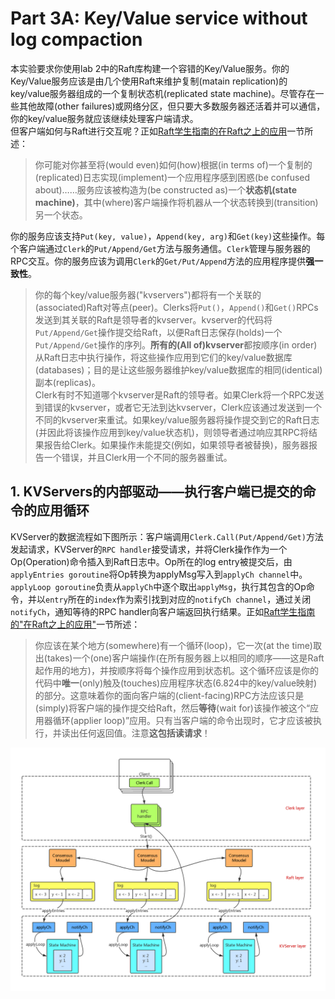 # Part 3A: Key/Value service without log compaction     
本实验要求你使用lab 2中的Raft库构建一个容错的Key/Value服务。你的Key/Value服务应该是由几个使用Raft来维护复制(matain replication)的key/value服务器组成的一个复制状态机(replicated state machine)。尽管存在一些其他故障(other failures)或网络分区，但只要大多数服务器还活着并可以通信，你的key/value服务就应该继续处理客户端请求。     
但客户端如何与Raft进行交互呢？正如[Raft学生指南的在Raft之上的应用](https://thesquareplanet.com/blog/students-guide-to-raft/#applications-on-top-of-raft)一节所述：    
> 你可能对你甚至将(would even)如何(how)根据(in terms of)一个复制的(replicated)日志实现(implement)一个应用程序感到困惑(be confused about)……服务应该被构造为(be constructed as)一个**状态机(state machine)**，其中(where)客户端操作将机器从一个状态转换到(transition)另一个状态。     

你的服务应该支持`Put(key, value)`，`Append(key, arg)`和`Get(key)`这些操作。每个客户端通过`Clerk`的`Put/Append/Get`方法与服务通信。`Clerk`管理与服务器的RPC交互。你的服务应该为调用`Clerk`的`Get/Put/Append`方法的应用程序提供**强一致性**。     
> 你的每个key/value服务器("kvservers")都将有一个关联的(associated)Raft对等点(peer)。Clerks将`Put()`，`Append()`和`Get()`RPCs发送到其关联的Raft是领导者的kvserver。kvserver的代码将`Put/Append/Get`操作提交给Raft，以便Raft日志保存(holds)一个`Put/Append/Get`操作的序列。**所有的(All of)kvserver**都按顺序(in order)从Raft日志中执行操作，将这些操作应用到它们的key/value数据库(databases)；目的是让这些服务器维护key/value数据库的相同(identical)副本(replicas)。     
Clerk有时不知道哪个kvserver是Raft的领导者。如果Clerk将一个RPC发送到错误的kvserver，或者它无法到达kvserver，Clerk应该通过发送到一个不同的kvserver来重试。如果key/value服务器将操作提交到它的Raft日志(并因此将该操作应用到key/value状态机)，则领导者通过响应其RPC将结果报告给Clerk。如果操作未能提交(例如，如果领导者被替换)，服务器报告一个错误，并且Clerk用一个不同的服务器重试。       

## 1. KVServers的内部驱动——执行客户端已提交的命令的应用循环     
KVServer的数据流程如下图所示：客户端调用`Clerk.Call(Put/Append/Get)`方法发起请求，KVServer的`RPC handler`接受请求，并将Clerk操作作为一个Op(Operation)命令插入到Raft日志中。Op所在的log entry被提交后，由`applyEntries goroutine`将Op转换为applyMsg写入到`applyCh channel`中。`applyLoop goroutine`负责从`applyCh`中逐个取出`applyMsg`，执行其包含的Op命令，并以`entry`所在的`index`作为索引找到对应的`notifyCh channel`，通过关闭`notifyCh`，通知等待的RPC handler向客户端返回执行结果。正如[Raft学生指南的"在Raft之上的应用"](https://thesquareplanet.com/blog/students-guide-to-raft/#applications-on-top-of-raft)一节所述：      
> 你应该在某个地方(somewhere)有一个循环(loop)，它一次(at the time)取出(takes)一个(one)客户端操作(在所有服务器上以相同的顺序——这是Raft起作用的地方)，并按顺序将每个操作应用到状态机。这个循环应该是你的代码中**唯一**(only)触及(touches)应用程序状态(6.824中的key/value映射)的部分。这意味着你的面向客户端的(client-facing)RPC方法应该只是(simply)将客户端的操作提交给Raft，然后**等待**(wait for)该操作被这个“应用器循环(applier loop)”应用。只有当客户端的命令出现时，它才应该被执行，并读出任何返回值。注意**这包括读请求**！     

![kvserver架构](figures/kvservers%20architecture.png)       
